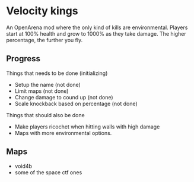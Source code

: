 # Velocity kings

An OpenArena mod where the only kind of kills are environmental.
Players start at 100% health and grow to 1000% as they take damage. The higher percentage, the further you fly.

## Progress

Things that needs to be done (initializing)
  * Setup the name (not done)
  * Limit maps (not done)
  * Change damage to cound up (not done)
  * Scale knockback based on percentage (not done)

Things that should also be done
  * Make players ricochet when hitting walls with high damage
  * Maps with more environmental options.

## Maps
  * void4b
  * some of the space ctf ones



